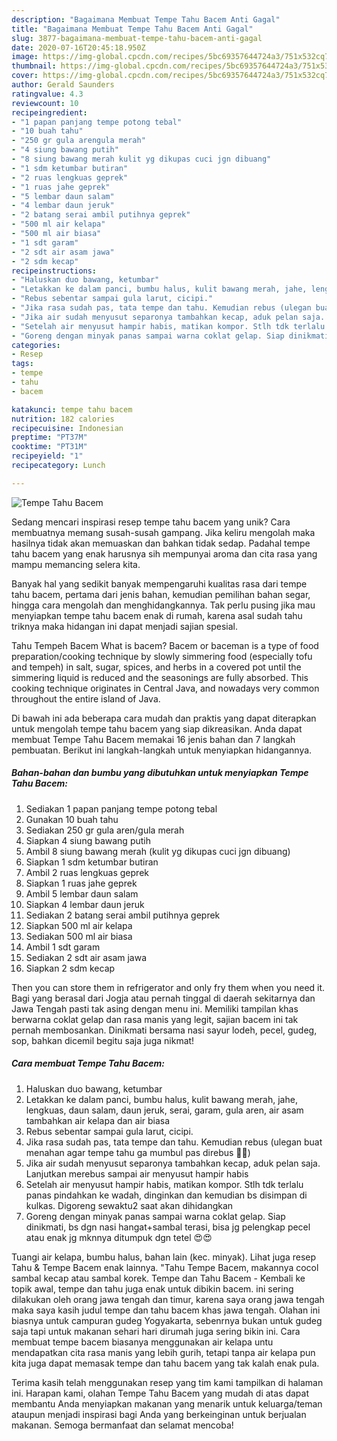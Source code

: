 ```yaml
---
description: "Bagaimana Membuat Tempe Tahu Bacem Anti Gagal"
title: "Bagaimana Membuat Tempe Tahu Bacem Anti Gagal"
slug: 3877-bagaimana-membuat-tempe-tahu-bacem-anti-gagal
date: 2020-07-16T20:45:18.950Z
image: https://img-global.cpcdn.com/recipes/5bc69357644724a3/751x532cq70/tempe-tahu-bacem-foto-resep-utama.jpg
thumbnail: https://img-global.cpcdn.com/recipes/5bc69357644724a3/751x532cq70/tempe-tahu-bacem-foto-resep-utama.jpg
cover: https://img-global.cpcdn.com/recipes/5bc69357644724a3/751x532cq70/tempe-tahu-bacem-foto-resep-utama.jpg
author: Gerald Saunders
ratingvalue: 4.3
reviewcount: 10
recipeingredient:
- "1 papan panjang tempe potong tebal"
- "10 buah tahu"
- "250 gr gula arengula merah"
- "4 siung bawang putih"
- "8 siung bawang merah kulit yg dikupas cuci jgn dibuang"
- "1 sdm ketumbar butiran"
- "2 ruas lengkuas geprek"
- "1 ruas jahe geprek"
- "5 lembar daun salam"
- "4 lembar daun jeruk"
- "2 batang serai ambil putihnya geprek"
- "500 ml air kelapa"
- "500 ml air biasa"
- "1 sdt garam"
- "2 sdt air asam jawa"
- "2 sdm kecap"
recipeinstructions:
- "Haluskan duo bawang, ketumbar"
- "Letakkan ke dalam panci, bumbu halus, kulit bawang merah, jahe, lengkuas, daun salam, daun jeruk, serai, garam, gula aren, air asam tambahkan air kelapa dan air biasa"
- "Rebus sebentar sampai gula larut, cicipi."
- "Jika rasa sudah pas, tata tempe dan tahu. Kemudian rebus (ulegan buat menahan agar tempe tahu ga mumbul pas direbus 🤭😄)"
- "Jika air sudah menyusut separonya tambahkan kecap, aduk pelan saja. Lanjutkan merebus sampai air menyusut hampir habis"
- "Setelah air menyusut hampir habis, matikan kompor. Stlh tdk terlalu panas pindahkan ke wadah, dinginkan dan kemudian bs disimpan di kulkas. Digoreng sewaktu2 saat akan dihidangkan"
- "Goreng dengan minyak panas sampai warna coklat gelap. Siap dinikmati, bs dgn nasi hangat+sambal terasi, bisa jg pelengkap pecel atau enak jg mknnya ditumpuk dgn tetel 😍😍"
categories:
- Resep
tags:
- tempe
- tahu
- bacem

katakunci: tempe tahu bacem 
nutrition: 182 calories
recipecuisine: Indonesian
preptime: "PT37M"
cooktime: "PT31M"
recipeyield: "1"
recipecategory: Lunch

---
```



![Tempe Tahu Bacem](https://img-global.cpcdn.com/recipes/5bc69357644724a3/751x532cq70/tempe-tahu-bacem-foto-resep-utama.jpg)

Sedang mencari inspirasi resep tempe tahu bacem yang unik? Cara membuatnya memang susah-susah gampang. Jika keliru mengolah maka hasilnya tidak akan memuaskan dan bahkan tidak sedap. Padahal tempe tahu bacem yang enak harusnya sih mempunyai aroma dan cita rasa yang mampu memancing selera kita.

Banyak hal yang sedikit banyak mempengaruhi kualitas rasa dari tempe tahu bacem, pertama dari jenis bahan, kemudian pemilihan bahan segar, hingga cara mengolah dan menghidangkannya. Tak perlu pusing jika mau menyiapkan tempe tahu bacem enak di rumah, karena asal sudah tahu triknya maka hidangan ini dapat menjadi sajian spesial.

Tahu Tempeh Bacem What is bacem? Bacem or baceman is a type of food preparation/cooking technique by slowly simmering food (especially tofu and tempeh) in salt, sugar, spices, and herbs in a covered pot until the simmering liquid is reduced and the seasonings are fully absorbed. This cooking technique originates in Central Java, and nowadays very common throughout the entire island of Java.


Di bawah ini ada beberapa cara mudah dan praktis yang dapat diterapkan untuk mengolah tempe tahu bacem yang siap dikreasikan. Anda dapat membuat Tempe Tahu Bacem memakai 16 jenis bahan dan 7 langkah pembuatan. Berikut ini langkah-langkah untuk menyiapkan hidangannya.

<!--inarticleads1-->

##### Bahan-bahan dan bumbu yang dibutuhkan untuk menyiapkan Tempe Tahu Bacem:

1. Sediakan 1 papan panjang tempe potong tebal
1. Gunakan 10 buah tahu
1. Sediakan 250 gr gula aren/gula merah
1. Siapkan 4 siung bawang putih
1. Ambil 8 siung bawang merah (kulit yg dikupas cuci jgn dibuang)
1. Siapkan 1 sdm ketumbar butiran
1. Ambil 2 ruas lengkuas geprek
1. Siapkan 1 ruas jahe geprek
1. Ambil 5 lembar daun salam
1. Siapkan 4 lembar daun jeruk
1. Sediakan 2 batang serai ambil putihnya geprek
1. Siapkan 500 ml air kelapa
1. Sediakan 500 ml air biasa
1. Ambil 1 sdt garam
1. Sediakan 2 sdt air asam jawa
1. Siapkan 2 sdm kecap


Then you can store them in refrigerator and only fry them when you need it. Bagi yang berasal dari Jogja atau pernah tinggal di daerah sekitarnya dan Jawa Tengah pasti tak asing dengan menu ini. Memiliki tampilan khas berwarna coklat gelap dan rasa manis yang legit, sajian bacem ini tak pernah membosankan. Dinikmati bersama nasi sayur lodeh, pecel, gudeg, sop, bahkan dicemil begitu saja juga nikmat! 

<!--inarticleads2-->

##### Cara membuat Tempe Tahu Bacem:

1. Haluskan duo bawang, ketumbar
1. Letakkan ke dalam panci, bumbu halus, kulit bawang merah, jahe, lengkuas, daun salam, daun jeruk, serai, garam, gula aren, air asam tambahkan air kelapa dan air biasa
1. Rebus sebentar sampai gula larut, cicipi.
1. Jika rasa sudah pas, tata tempe dan tahu. Kemudian rebus (ulegan buat menahan agar tempe tahu ga mumbul pas direbus 🤭😄)
1. Jika air sudah menyusut separonya tambahkan kecap, aduk pelan saja. Lanjutkan merebus sampai air menyusut hampir habis
1. Setelah air menyusut hampir habis, matikan kompor. Stlh tdk terlalu panas pindahkan ke wadah, dinginkan dan kemudian bs disimpan di kulkas. Digoreng sewaktu2 saat akan dihidangkan
1. Goreng dengan minyak panas sampai warna coklat gelap. Siap dinikmati, bs dgn nasi hangat+sambal terasi, bisa jg pelengkap pecel atau enak jg mknnya ditumpuk dgn tetel 😍😍


Tuangi air kelapa, bumbu halus, bahan lain (kec. minyak). Lihat juga resep Tahu &amp; Tempe Bacem enak lainnya. &#34;Tahu Tempe Bacem, makannya cocol sambal kecap atau sambal korek. Tempe dan Tahu Bacem - Kembali ke topik awal, tempe dan tahu juga enak untuk dibikin bacem. ini sering dilakukan oleh orang jawa tengah dan timur, karena saya orang jawa tengah maka saya kasih judul tempe dan tahu bacem khas jawa tengah. Olahan ini biasnya untuk campuran gudeg Yogyakarta, sebenrnya bukan untuk gudeg saja tapi untuk makanan sehari hari dirumah juga sering bikin ini. Cara membuat tempe bacem biasanya menggunakan air kelapa untu mendapatkan cita rasa manis yang lebih gurih, tetapi tanpa air kelapa pun kita juga dapat memasak tempe dan tahu bacem yang tak kalah enak pula. 

Terima kasih telah menggunakan resep yang tim kami tampilkan di halaman ini. Harapan kami, olahan Tempe Tahu Bacem yang mudah di atas dapat membantu Anda menyiapkan makanan yang menarik untuk keluarga/teman ataupun menjadi inspirasi bagi Anda yang berkeinginan untuk berjualan makanan. Semoga bermanfaat dan selamat mencoba!
